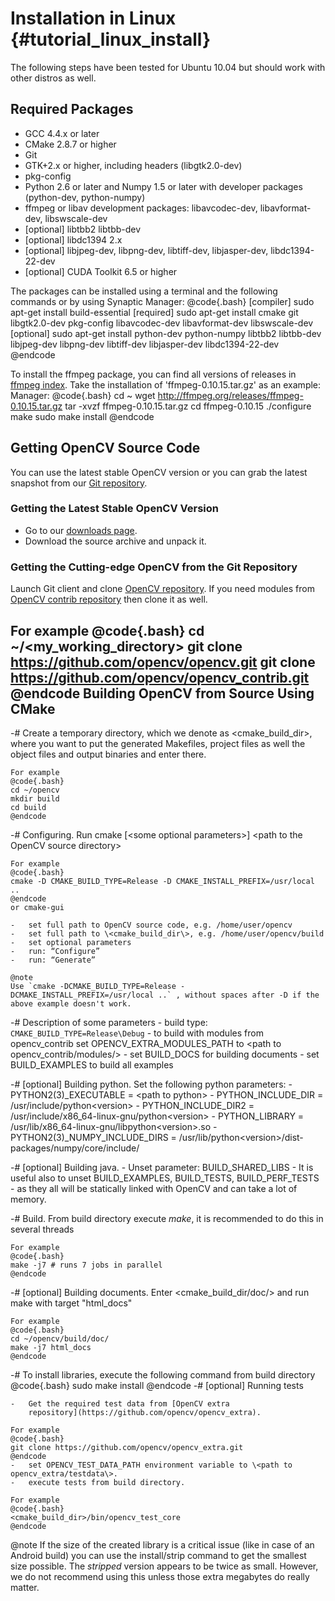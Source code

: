 Installation in Linux {#tutorial_linux_install}
=====================

The following steps have been tested for Ubuntu 10.04 but should work with other distros as well.

Required Packages
-----------------

-   GCC 4.4.x or later
-   CMake 2.8.7 or higher
-   Git
-   GTK+2.x or higher, including headers (libgtk2.0-dev)
-   pkg-config
-   Python 2.6 or later and Numpy 1.5 or later with developer packages (python-dev, python-numpy)
-   ffmpeg or libav development packages: libavcodec-dev, libavformat-dev, libswscale-dev
-   [optional] libtbb2 libtbb-dev
-   [optional] libdc1394 2.x
-   [optional] libjpeg-dev, libpng-dev, libtiff-dev, libjasper-dev, libdc1394-22-dev
-   [optional] CUDA Toolkit 6.5 or higher

The packages can be installed using a terminal and the following commands or by using Synaptic
Manager:
@code{.bash}
[compiler] sudo apt-get install build-essential
[required] sudo apt-get install cmake git libgtk2.0-dev pkg-config libavcodec-dev libavformat-dev libswscale-dev
[optional] sudo apt-get install python-dev python-numpy libtbb2 libtbb-dev libjpeg-dev libpng-dev libtiff-dev libjasper-dev libdc1394-22-dev
@endcode

To install the ffmpeg package, you can find all versions of releases in [ffmpeg index](http://ffmpeg.org/releases/). Take the installation of 'ffmpeg-0.10.15.tar.gz' as an example:
Manager:
@code{.bash}
cd ~
wget http://ffmpeg.org/releases/ffmpeg-0.10.15.tar.gz
tar -xvzf ffmpeg-0.10.15.tar.gz
cd ffmpeg-0.10.15
./configure
make
sudo make install
@endcode

Getting OpenCV Source Code
--------------------------

You can use the latest stable OpenCV version or you can grab the latest snapshot from our [Git
repository](https://github.com/opencv/opencv.git).

### Getting the Latest Stable OpenCV Version

-   Go to our [downloads page](http://opencv.org/downloads.html).
-   Download the source archive and unpack it.

### Getting the Cutting-edge OpenCV from the Git Repository

Launch Git client and clone [OpenCV repository](http://github.com/opencv/opencv). If you need
modules from [OpenCV contrib repository](http://github.com/opencv/opencv_contrib) then clone it as well.

For example
@code{.bash}
cd ~/<my_working_directory>
git clone https://github.com/opencv/opencv.git
git clone https://github.com/opencv/opencv_contrib.git
@endcode
Building OpenCV from Source Using CMake
---------------------------------------

-#  Create a temporary directory, which we denote as \<cmake_build_dir\>, where you want to put
    the generated Makefiles, project files as well the object files and output binaries and enter
    there.

    For example
    @code{.bash}
    cd ~/opencv
    mkdir build
    cd build
    @endcode
-#  Configuring. Run cmake [\<some optional parameters\>] \<path to the OpenCV source directory\>

    For example
    @code{.bash}
    cmake -D CMAKE_BUILD_TYPE=Release -D CMAKE_INSTALL_PREFIX=/usr/local ..
    @endcode
    or cmake-gui

    -   set full path to OpenCV source code, e.g. /home/user/opencv
    -   set full path to \<cmake_build_dir\>, e.g. /home/user/opencv/build
    -   set optional parameters
    -   run: “Configure”
    -   run: “Generate”

    @note
    Use `cmake -DCMAKE_BUILD_TYPE=Release -DCMAKE_INSTALL_PREFIX=/usr/local ..` , without spaces after -D if the above example doesn't work.

-#  Description of some parameters
    -   build type: `CMAKE_BUILD_TYPE=Release\Debug`
    -   to build with modules from opencv_contrib set OPENCV_EXTRA_MODULES_PATH to \<path to
        opencv_contrib/modules/\>
    -   set BUILD_DOCS for building documents
    -   set BUILD_EXAMPLES to build all examples

-#  [optional] Building python. Set the following python parameters:
    -   PYTHON2(3)_EXECUTABLE = \<path to python\>
    -   PYTHON_INCLUDE_DIR = /usr/include/python\<version\>
    -   PYTHON_INCLUDE_DIR2 = /usr/include/x86_64-linux-gnu/python\<version\>
    -   PYTHON_LIBRARY = /usr/lib/x86_64-linux-gnu/libpython\<version\>.so
    -   PYTHON2(3)_NUMPY_INCLUDE_DIRS =
        /usr/lib/python\<version\>/dist-packages/numpy/core/include/

-#  [optional] Building java.
    -   Unset parameter: BUILD_SHARED_LIBS
    -   It is useful also to unset BUILD_EXAMPLES, BUILD_TESTS, BUILD_PERF_TESTS - as they all
        will be statically linked with OpenCV and can take a lot of memory.

-#  Build. From build directory execute *make*, it is recommended to do this in several threads

    For example
    @code{.bash}
    make -j7 # runs 7 jobs in parallel
    @endcode
-#  [optional] Building documents. Enter \<cmake_build_dir/doc/\> and run make with target
    "html_docs"

    For example
    @code{.bash}
    cd ~/opencv/build/doc/
    make -j7 html_docs
    @endcode
-#  To install libraries, execute the following command from build directory
    @code{.bash}
    sudo make install
    @endcode
-#  [optional] Running tests

    -   Get the required test data from [OpenCV extra
        repository](https://github.com/opencv/opencv_extra).

    For example
    @code{.bash}
    git clone https://github.com/opencv/opencv_extra.git
    @endcode
    -   set OPENCV_TEST_DATA_PATH environment variable to \<path to opencv_extra/testdata\>.
    -   execute tests from build directory.

    For example
    @code{.bash}
    <cmake_build_dir>/bin/opencv_test_core
    @endcode

@note
   If the size of the created library is a critical issue (like in case of an Android build) you
    can use the install/strip command to get the smallest size possible. The *stripped* version
    appears to be twice as small. However, we do not recommend using this unless those extra
    megabytes do really matter.
